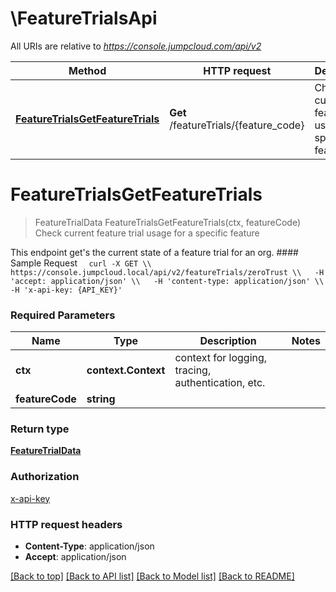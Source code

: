 # \FeatureTrialsApi

All URIs are relative to *https://console.jumpcloud.com/api/v2*

Method | HTTP request | Description
------------- | ------------- | -------------
[**FeatureTrialsGetFeatureTrials**](FeatureTrialsApi.md#FeatureTrialsGetFeatureTrials) | **Get** /featureTrials/{feature_code} | Check current feature trial usage for a specific feature


# **FeatureTrialsGetFeatureTrials**
> FeatureTrialData FeatureTrialsGetFeatureTrials(ctx, featureCode)
Check current feature trial usage for a specific feature

This endpoint get's the current state of a feature trial for an org.  #### Sample Request  ```   curl -X GET \\   https://console.jumpcloud.local/api/v2/featureTrials/zeroTrust \\   -H 'accept: application/json' \\   -H 'content-type: application/json' \\   -H 'x-api-key: {API_KEY}' ```

### Required Parameters

Name | Type | Description  | Notes
------------- | ------------- | ------------- | -------------
 **ctx** | **context.Context** | context for logging, tracing, authentication, etc.
  **featureCode** | **string**|  | 

### Return type

[**FeatureTrialData**](FeatureTrialData.md)

### Authorization

[x-api-key](../README.md#x-api-key)

### HTTP request headers

 - **Content-Type**: application/json
 - **Accept**: application/json

[[Back to top]](#) [[Back to API list]](../README.md#documentation-for-api-endpoints) [[Back to Model list]](../README.md#documentation-for-models) [[Back to README]](../README.md)

